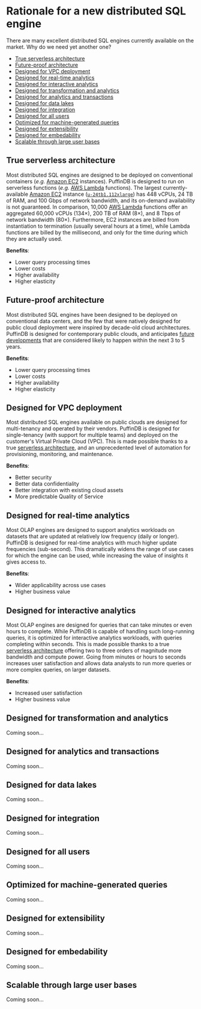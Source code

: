 # Rationale for a new distributed SQL engine

There are many excellent distributed SQL engines currently available on the market. Why do we need yet another one?

- [True serverless architecture](#true-serverless-architecture)
- [Future-proof architecture](#future-proof-architecture)
- [Designed for VPC deployment](#designed-for-vpc-deployment)
- [Designed for real-time analytics](#designed-for-real-time-analytics)
- [Designed for interactive analytics](#designed-for-interactive-analytics)
- [Designed for transformation and analytics](#desgined-for-transformation-and-analytics)
- [Designed for analytics and transactions](#designed-for-analytics-and-transactions)
- [Designed for data lakes](#designed-for-data-lakes)
- [Designed for integration](#designed-for-integration)
- [Designed for all users](#designed-for-all-users)
- [Optimized for machine-generated queries](#optimized-for-machine-generated-queries)
- [Designed for extensibility](#designed-for-extensibility)
- [Designed for embedability](#designed-for-embedability)
- [Scalable through large user bases](#scalable-through-large-user-bases)

## True serverless architecture
Most distributed SQL engines are designed to be deployed on conventional containers (*e.g.* [Amazon EC2](https://aws.amazon.com/ec2/) instances). PuffinDB is designed to run on serverless functions (*e.g.* [AWS Lambda](https://aws.amazon.com/lambda/) functions). The largest currently-available [Amazon EC2](https://aws.amazon.com/ec2/) instance ([`u-24tb1.112xlarge`](https://aws.amazon.com/ec2/instance-types/high-memory/)) has 448 vCPUs, 24 TB of RAM, and 100 Gbps of network bandwidth, and its on-demand availability is not guaranteed. In comparison, 10,000 [AWS Lambda](https://aws.amazon.com/lambda/) functions offer an aggregated 60,000 vCPUs (134×), 200 TB of RAM (8×), and 8 Tbps of network bandwidth (80×). Furthermore, EC2 instances are billed from instantiation to termination (usually several hours at a time), while Lambda functions are billed by the millisecond, and only for the time during which they are actually used.

**Benefits**:
- Lower query processing times
- Lower costs
- Higher availability
- Higher elasticity

## Future-proof architecture
Most distributed SQL engines have been designed to be deployed on conventional data centers, and the few that were natively designed for public cloud deployment were inspired by decade-old cloud architectures. PuffinDB is designed for contemporary public clouds, and anticipates [future developments](docs/Future-Proofing.md) that are considered likely to happen within the next 3 to 5 years.

**Benefits**:
- Lower query processing times
- Lower costs
- Higher availability
- Higher elasticity

## Designed for VPC deployment
Most distributed SQL engines available on public clouds are designed for multi-tenancy and operated by their vendors. PuffinDB is designed for single-tenancy (with support for multiple teams) and deployed on the customer's Virtual Private Cloud (VPC). This is made possible thanks to a true [serverless architecture](docs/Architecture.md), and an unprecedented level of automation for provisioning, monitoring, and maintenance.

**Benefits**:
- Better security
- Better data confidentiality
- Better integration with existing cloud assets
- More predictable Quality of Service

## Designed for real-time analytics
Most OLAP engines are designed to support analytics workloads on datasets that are updated at relatively low frequency (daily or longer). PuffinDB is designed for real-time analytics with much higher update frequencies (sub-second). This dramatically widens the range of use cases for which the engine can be used, while increasing the value of insights it gives access to.

**Benefits**:
- Wider applicability across use cases
- Higher business value

## Designed for interactive analytics
Most OLAP engines are designed for queries that can take minutes or even hours to complete. While PuffinDB is capable of handling such long-running queries, it is optimized for interactive analytics workloads, with queries completing within seconds. This is made possible thanks to a true [serverless architecture](docs/Architecture.md) offering two to three orders of magnitude more bandwidth and compute power. Going from minutes or hours to seconds increases user satisfaction and allows data analysts to run more queries or more complex queries, on larger datasets.

**Benefits**:
- Increased user satisfaction
- Higher business value

## Designed for transformation and analytics
Coming soon...

## Designed for analytics and transactions
Coming soon...

## Designed for data lakes
Coming soon...

## Designed for integration
Coming soon...

## Designed for all users
Coming soon...

## Optimized for machine-generated queries
Coming soon...

## Designed for extensibility
Coming soon...

## Designed for embedability
Coming soon...

## Scalable through large user bases
Coming soon...
